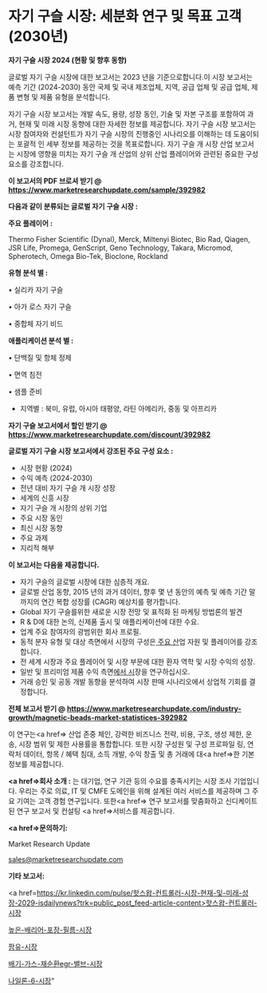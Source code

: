 # 자기 구슬 시장: 세분화 연구 및 목표 고객(2030년)

<strong>자기 구슬 시장 2024 (현황 및 향후 동향)</strong>

글로벌 자기 구슬 시장에 대한 보고서는 2023 년을 기준으로합니다.이 시장 보고서는 예측 기간 (2024-2030) 동안 국제 및 국내 제조업체, 지역, 공급 업체 및 공급 업체, 제품 변형 및 제품 유형을 분석합니다.

자기 구슬 시장 보고서는 개발 속도, 용량, 성장 동인, 기술 및 자본 구조를 포함하여 과거, 현재 및 미래 시장 동향에 대한 자세한 정보를 제공합니다. 자기 구슬 시장 보고서는 시장 참여자와 컨설턴트가 자기 구슬 시장의 진행중인 시나리오를 이해하는 데 도움이되는 포괄적 인 세부 정보를 제공하는 것을 목표로합니다. 자기 구슬 개 시장 산업 보고서는 시장에 영향을 미치는 자기 구슬 개 산업의 상위 산업 플레이어와 관련된 중요한 구성 요소를 강조합니다.



<strong>이 보고서의 PDF 브로셔 받기 @ <a href=https://www.marketresearchupdate.com/sample/392982>https://www.marketresearchupdate.com/sample/392982</a></strong>



<strong>다음과 같이 분류되는 글로벌 자기 구슬 시장 :</strong>



<strong>주요 플레이어 :</strong>

Thermo Fisher Scientific (Dynal), Merck, Miltenyi Biotec, Bio Rad, Qiagen, JSR Life, Promega, GenScript, Geno Technology, Takara, Micromod, Spherotech, Omega Bio-Tek, Bioclone, Rockland



<strong>유형 분석 별 :</strong>

• 실리카 자기 구슬

• 아가 로스 자기 구슬

• 중합체 자기 비드



<strong>애플리케이션 분석 별 :</strong>

• 단백질 및 항체 정제

• 면역 침전

• 샘플 준비

<ul>
  <li>지역별 : 북미, 유럽, 아시아 태평양, 라틴 아메리카, 중동 및 아프리카</li>
</ul>


<strong>자기 구슬 보고서에서 할인 받기 @ <a href=https://www.marketresearchupdate.com/discount/392982>https://www.marketresearchupdate.com/discount/392982</a></strong>



<strong>글로벌 자기 구슬 시장 보고서에서 강조된 주요 구성 요소 :</strong>
<ul>
  <li>시장 현황 (2024)</li>
  <li>수익 예측 (2024-2030)</li>
  <li>전년 대비 자기 구슬 개 시장 성장</li>
  <li>세계의 신흥 시장</li>
  <li>자기 구슬 개 시장의 상위 기업</li>
  <li>주요 시장 동인</li>
  <li>최신 시장 동향</li>
  <li>주요 과제</li>
  <li>지리적 해부</li>
</ul>


<strong>이 보고서는 다음을 제공합니다.</strong>
<ul>
  <li>자기 구슬의 글로벌 시장에 대한 심층적 개요.</li>
  <li>글로벌 산업 동향, 2015 년의 과거 데이터, 향후 몇 년 동안의 예측 및 예측 기간 말까지의 연간 복합 성장률 (CAGR) 예상치를 평가합니다.</li>
  <li>Global 자기 구슬를위한 새로운 시장 전망 및 표적화 된 마케팅 방법론의 발견</li>
  <li>R &amp; D에 대한 논의, 신제품 출시 및 애플리케이션에 대한 수요.</li>
  <li>업계 주요 참여자의 광범위한 회사 프로필.</li>
  <li>동적 분자 유형 및 대상 측면에서 시장의 구성은<a href=> 주요 산</a>업 자원 및 플레이어를 강조합니다.</li>
  <li>전 세계 시장과 주요 플레이어 및 시장 부문에 대한 환자 역학 및 시장 수익의 성장.</li>
  <li>일반 및 프리미엄 제품 수익 측면<a href=>에서 시</a>장을 연구하십시오.</li>
  <li>거래 승인 및 공동 개발 동향을 분석하여 시장 판매 시나리오에서 상업적 기회를 결정합니다.</li>
</ul>



<strong>전체 보고서 받기 @ <a href=https://www.marketresearchupdate.com/industry-growth/magnetic-beads-market-statistices-392982>https://www.marketresearchupdate.com/industry-growth/magnetic-beads-market-statistices-392982</a></strong>

이 연구는<a href=> 산업 존중</a> 체인, 강력한 비즈니스 전략, 비용, 구조, 생성 제한, 운송, 시장 범위 및 제한 사용률을 통합합니다. 또한 시장 구성원 및 구성 프로파일 링, 연락처 데이터, 항목 / 혜택 침대, 소득 개발, 수익 창출 및 총 거래에 대<a href=>한 기본 </a>정보를 제공합니다.



<strong><a href=>회사 소</a>개 :</strong>
는 대기업, 연구 기관 등의 수요를 충족시키는 시장 조사 기업입니다. 우리는 주로 의료, IT 및 CMFE 도메인을 위해 설계된 여러 서비스를 제공하며 그 주요 기여는 고객 경험 연구입니다. 또한<a href=> 연구 보</a>고서를 맞춤화하고 신디케이트 된 연구 보고서 및 컨설팅 <a href=>서비스</a>를 제공합니다.



<strong><a href=>문의하기:</a></strong>

Market Research Update

sales@marketresearchupdate.com



<strong>기타 보고서:</strong>

<a href=https://kr.linkedin.com/pulse/핫스왑-컨트롤러-시장-현재-및-미래-성장-2029-isdailynews?trk=public_post_feed-article-content>핫스왑-컨트롤러-시장</a>

<a href=https://www.linkedin.com/pulse/높은-배리어-포장-필름-시장-규모-및-성장-2023-analytics-avenue-adventures-24-ana/>높은-배리어-포장-필름-시장</a>

<a href=https://www.linkedin.com/pulse/팜유-시장-규모-및-성장-2023-data-dive-diaries-24-analysis-uesef/>팜유-시장</a>

<a href=https://www.linkedin.com/pulse/배기-가스-재순환egr-밸브-시장-진입-전략-및-위험-평가2029년-nve1f/>배기-가스-재순환egr-밸브-시장</a>

<a href=https://www.linkedin.com/pulse/나일론-6-시장-세분화-연구-및-목표-고객2030년-survey-spotlight-pro-24-analysis-l1yrc/>나일론-6-시장</a>"
